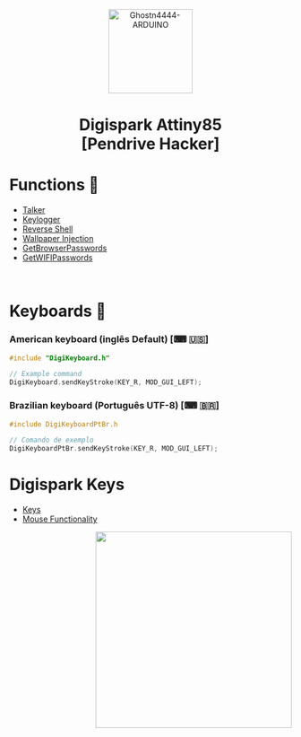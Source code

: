 <div width="100%" align="center">
  <img alt="Ghostn4444-ARDUINO" height="150" width="150" src="https://brandslogos.com/wp-content/uploads/images/large/arduino-logo-1.png" /><h1>Digispark Attiny85 <br> [Pendrive Hacker]</h1>
</div>

# Functions 📌

* [Talker](/payloads/Talker)
* [Keylogger](/payloads/Keylogger)
* [Reverse Shell](payloads/ReverseShell)
* [Wallpaper Injection](payloads/WallpaperInjection)
* [GetBrowserPasswords](payloads/GetBrowserPasswords)
* [GetWIFIPasswords](payloads/GetWIFIPasswords)

<br/>

#
# Keyboards 📌

### American keyboard (inglês Default) [⌨ 🇺🇸]

```C
#include "DigiKeyboard.h"

// Example command
DigiKeyboard.sendKeyStroke(KEY_R, MOD_GUI_LEFT);
```

### Brazilian keyboard (Português UTF-8) [⌨ 🇧🇷]

```C
#include DigiKeyboardPtBr.h

// Comando de exemplo
DigiKeyboardPtBr.sendKeyStroke(KEY_R, MOD_GUI_LEFT);
```

# Digispark Keys
* [Keys](Digispark/DigisparkATtiny85.md)
* [Mouse Functionality](Digispark/MouseFunctionality.md)


<div width="100%" align="right" >
  <img width="350px" src="https://farm5.staticflickr.com/4675/39218636535_d43a6c4fb2_o_d.png">
</div>
